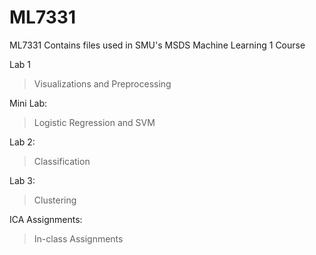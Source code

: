# ML7331

ML7331 Contains files used in SMU's MSDS Machine Learning 1 Course

Lab 1
> Visualizations and Preprocessing 

Mini Lab:
> Logistic Regression and SVM

Lab 2:
> Classification

Lab 3: 
> Clustering


ICA Assignments:
> In-class Assignments
